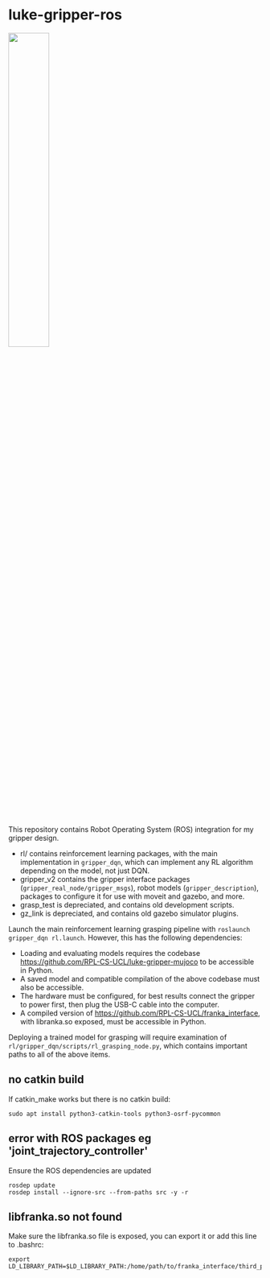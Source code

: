 # luke-gripper-ros

<img src="https://github.com/lukebeddow/gifs-and-resources/blob/main/limes-with-pics-5x-speed.gif" width="40%" height="40%"/>

This repository contains Robot Operating System (ROS) integration for my gripper design.
* rl/ contains reinforcement learning packages, with the main implementation in ```gripper_dqn```, which can implement any RL algorithm depending on the model, not just DQN.
* gripper_v2 contains the gripper interface packages (```gripper_real_node/gripper_msgs```), robot models (```gripper_description```), packages to configure it for use with moveit and gazebo, and more.
* grasp_test is depreciated, and contains old development scripts.
* gz_link is depreciated, and contains old gazebo simulator plugins.

Launch the main reinforcement learning grasping pipeline with ```roslaunch gripper_dqn rl.launch```. However, this has the following dependencies:
* Loading and evaluating models requires the codebase https://github.com/RPL-CS-UCL/luke-gripper-mujoco to be accessible in Python.
* A saved model and compatible compilation of the above codebase must also be accessible.
* The hardware must be configured, for best results connect the gripper to power first, then plug the USB-C cable into the computer.
* A compiled version of https://github.com/RPL-CS-UCL/franka_interface, with libranka.so exposed, must be accessible in Python.

Deploying a trained model for grasping will require examination of ```rl/gripper_dqn/scripts/rl_grasping_node.py```, which contains important paths to all of the above items.

## no catkin build

If catkin_make works but there is no catkin build:

```
sudo apt install python3-catkin-tools python3-osrf-pycommon
```

## error with ROS packages eg 'joint_trajectory_controller'

Ensure the ROS dependencies are updated

```
rosdep update
rosdep install --ignore-src --from-paths src -y -r
```

## libfranka.so not found

Make sure the libfranka.so file is exposed, you can export it or add this line to .bashrc:

```
export LD_LIBRARY_PATH=$LD_LIBRARY_PATH:/home/path/to/franka_interface/third_party/libfranka/lib
```
